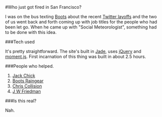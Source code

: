 #Who just got fired in San Francisco?

I was on the bus texting [Boots](http://thefpl.us/meet/boots-raingear) about the recent [Twitter layoffs](http://www.nytimes.com/2015/10/14/technology/twitter-to-cut-more-than-300-jobs.html?_r=0) and the two of us went back and forth coming up with job titles for the people who had been let go. When he came up with "Social Meteorologist", something had to be done with this idea.

###Tech used

It's pretty straightforward. The site's built in [Jade](https://github.com/jadejs/jade), uses [jQuery](https://jquery.org/) and [moment.js](http://momentjs.com/). First incarnation of this thing was built in about 2.5 hours.

###People who helped.
1. [Jack Chick](http://thefpl.us/meet/jack-chick)
2. [Boots Raingear](http://thefpl.us/meet/boots-raingear)
4. [Chris Collision](http://thefpl.us/meet/chris-collision)
4. [J W Friedman](http://thefpl.us/meet/http://thefpl.us/meet/j-w-friedman)

###Is this real?

Nah.
